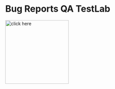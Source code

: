 <div align=left>
  <h1>Bug Reports QA TestLab</h1>
  </div>
  <p><a href="https://docs.google.com/spreadsheets/d/1W_DzeAsw1hXw1jbh25nTP4JBnGTEKYOD5pct-p3oO4Q/edit?usp=share_link">
  <img src="https://lh3.ggpht.com/e3oZddUHSC6EcnxC80rl_6HbY94sM63dn6KrEXJ-C4GIUN-t1XM0uYA_WUwyhbIHmVMH=w300" title="click here" width="200" height="200"/>
</a>
  </p>
  

